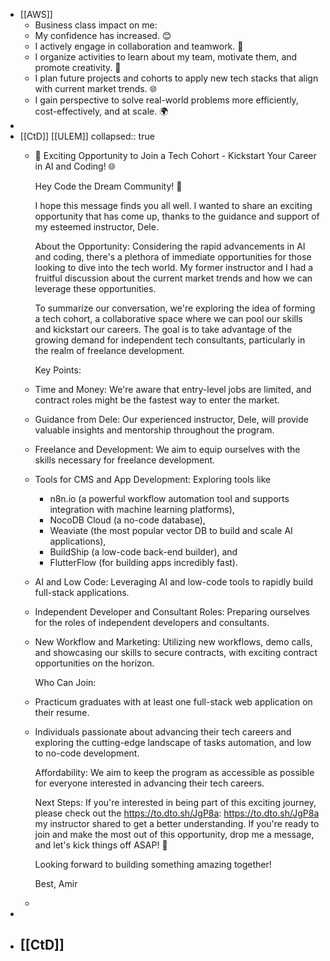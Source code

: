 - [[AWS]]
	- Business class impact on me:
	- My confidence has increased. 😊
	- I actively engage in collaboration and teamwork. 🤝
	- I organize activities to learn about my team, motivate them, and promote creativity. 🚀
	- I plan future projects and cohorts to apply new tech stacks that align with current market trends. 🌐
	- I gain perspective to solve real-world problems more efficiently, cost-effectively, and at scale. 🌍
-
- [[CtD]] [[ULEM]]
  collapsed:: true
	- 🚀 Exciting Opportunity to Join a Tech Cohort - Kickstart Your Career in AI and Coding! 🌐
	  
	  Hey Code the Dream Community! 👋
	  
	  I hope this message finds you all well. I wanted to share an exciting opportunity that has come up, thanks to the guidance and support of my esteemed instructor, Dele.
	  
	  About the Opportunity:
	  Considering the rapid advancements in AI and coding, there's a plethora of immediate opportunities for those looking to dive into the tech world. My former instructor and I had a fruitful discussion about the current market trends and how we can leverage these opportunities.
	  
	  To summarize our conversation, we're exploring the idea of forming a tech cohort, a collaborative space where we can pool our skills and kickstart our careers. The goal is to take advantage of the growing demand for independent tech consultants, particularly in the realm of freelance development.
	  
	  Key Points:
	- Time and Money: We're aware that entry-level jobs are limited, and contract roles might be the fastest way to enter the market.
	- Guidance from Dele: Our experienced instructor, Dele, will provide valuable insights and mentorship throughout the program.
	- Freelance and Development: We aim to equip ourselves with the skills necessary for freelance development.
	- Tools for CMS and App Development: Exploring tools like
		- n8n.io (a powerful workflow automation tool and supports integration with machine learning platforms),
		- NocoDB Cloud (a no-code database),
		- Weaviate (the most popular vector DB to build and scale AI applications),
		- BuildShip (a low-code back-end builder), and
		- FlutterFlow (for building apps incredibly fast).
	- AI and Low Code: Leveraging AI and low-code tools to rapidly build full-stack applications.
	- Independent Developer and Consultant Roles: Preparing ourselves for the roles of independent developers and consultants.
	- New Workflow and Marketing: Utilizing new workflows, demo calls, and showcasing our skills to secure contracts, with exciting contract opportunities on the horizon.
	  
	  Who Can Join:
	- Practicum graduates with at least one full-stack web application on their resume.
	- Individuals passionate about advancing their tech careers and exploring the cutting-edge landscape of tasks automation, and low to no-code development. 
	  
	  Affordability:
	  We aim to keep the program as accessible as possible for everyone interested in advancing their tech careers.
	  
	  Next Steps:
	  If you're interested in being part of this exciting journey, please check out the https://to.dto.sh/JgP8a: https://to.dto.sh/JgP8a my instructor shared to get a better understanding. If you're ready to join and make the most out of this opportunity, drop me a message, and let's kick things off ASAP! 🚀
	  
	  Looking forward to building something amazing together!
	  
	  Best,
	  Amir
	-
-
- [[CtD]]
	-